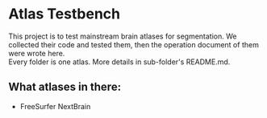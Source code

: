# **Atlas Testbench**

This project is to test mainstream brain atlases for segmentation.
We collected their code and tested them, then the operation document of them were wrote here.
<br>Every folder is one atlas. More details in sub-folder's README.md.

## What atlases in there:

- FreeSurfer NextBrain


